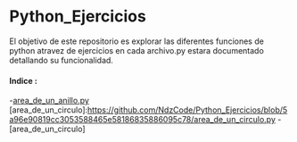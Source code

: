 # Python_Ejercicios

El objetivo de este repositorio es  explorar las diferentes funciones de python atravez de ejercicios en 
cada archivo.py estara documentado detallando su funcionalidad.

#### Indice : 

[area_de_un_anillo.py]:https://github.com/NdzCode/Python_Ejercicios/blob/8ef6413a4ca47029530e7ebea9f985eb87c484e6/area_anillo.py
-[area_de_un_anillo.py]
[area_de_un_circulo]:https://github.com/NdzCode/Python_Ejercicios/blob/5a96e90819cc3053588465e58186835886095c78/area_de_un_circulo.py
-[area_de_un_circulo]